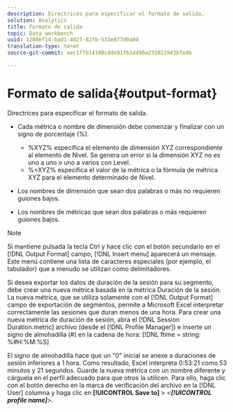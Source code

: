 ```yaml
---
description: Directrices para especificar el formato de salida.
solution: Analytics
title: Formato de salida
topic: Data workbench
uuid: 12086f14-bad1-4d27-82fb-533e877d0a04
translation-type: tm+mt
source-git-commit: aec1f7b14198cdde91f61d490a235022943bfedb

---
```



# Formato de salida{#output-format}

Directrices para especificar el formato de salida.

* Cada métrica o nombre de dimensión debe comenzar y finalizar con un signo de porcentaje (%).

   * %XYZ% especifica el elemento de dimensión XYZ correspondiente al elemento de Nivel. Se genera un error si la dimensión XYZ no es uno a uno o uno a varios con Level.
   * %=XYZ% especifica el valor de la métrica o la fórmula de métrica XYZ para el elemento determinado de Nivel.

* Los nombres de dimensión que sean dos palabras o más no requieren guiones bajos.
* Los nombres de métricas que sean dos palabras o más requieren guiones bajos.

>[!NOTE]
>
>Si mantiene pulsada la tecla Ctrl y hace clic con el botón secundario en el [!DNL Output Format] campo, [!DNL Insert menu] aparecerá un mensaje. Este menú contiene una lista de caracteres especiales (por ejemplo, el tabulador) que a menudo se utilizan como delimitadores.

Si desea exportar los datos de duración de la sesión para su segmento, debe crear una nueva métrica basada en la métrica Duración de la sesión. La nueva métrica, que se utiliza solamente con el [!DNL Output Format] campo de exportación de segmentos, permite a Microsoft Excel interpretar correctamente las sesiones que duran menos de una hora. Para crear una nueva métrica de duración de sesión, abra el [!DNL Session Duration.metric] archivo (desde el [!DNL Profile Manager]) e inserte un signo de almohadilla (#) en la cadena de hora: [!DNL ftime = string: %#H:%M:%S]

El signo de almohadilla hace que un &quot;0&quot; inicial se anexe a duraciones de sesión inferiores a 1 hora. Como resultado, Excel interpreta 0:53:21 como 53 minutos y 21 segundos. Guarde la nueva métrica con un nombre diferente y cárguela en el perfil adecuado para que otros la utilicen. Para ello, haga clic con el botón derecho en la marca de verificación del archivo en la [!DNL User] columna y haga clic en **[!UICONTROL Save to]** > *&lt;**[!UICONTROL profile name]**>*.
